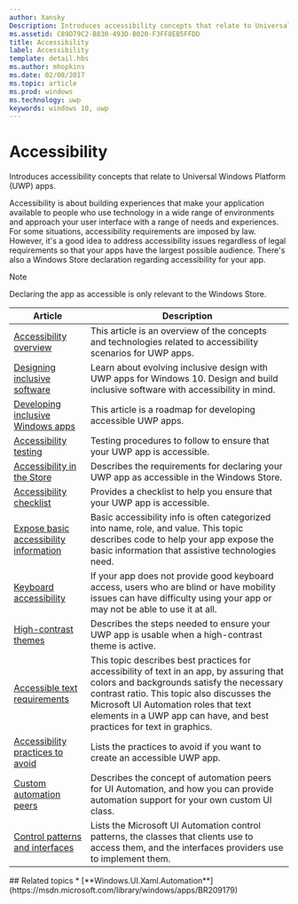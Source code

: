 ---author: XanskyDescription: Introduces accessibility concepts that relate to Universal Windows Platform (UWP) apps.ms.assetid: C89D79C2-B830-493D-B020-F3FF8EB5FFDDtitle: Accessibilitylabel: Accessibilitytemplate: detail.hbsms.author: mhopkinsms.date: 02/08/2017ms.topic: articlems.prod: windowsms.technology: uwpkeywords: windows 10, uwp---# Accessibility  Introduces accessibility concepts that relate to Universal Windows Platform (UWP) apps.Accessibility is about building experiences that make your application available to people who use technology in a wide range of environments and approach your user interface with a range of needs and experiences. For some situations, accessibility requirements are imposed by law. However, it's a good idea to address accessibility issues regardless of legal requirements so that your apps have the largest possible audience. There's also a Windows Store declaration regarding accessibility for your app.> [!NOTE]> Declaring the app as accessible is only relevant to the Windows Store.| Article | Description ||---------|-------------|| [Accessibility overview](accessibility-overview.md) | This article is an overview of the concepts and technologies related to accessibility scenarios for UWP apps. || [Designing inclusive software](designing-inclusive-software.md) | Learn about evolving inclusive design with UWP apps for Windows 10.  Design and build inclusive software with accessibility in mind. || [Developing inclusive Windows apps](developing-inclusive-windows-apps.md) | This article is a roadmap for developing accessible UWP apps. || [Accessibility testing](accessibility-testing.md) | Testing procedures to follow to ensure that your UWP app is accessible. || [Accessibility in the Store](accessibility-in-the-store.md) | Describes the requirements for declaring your UWP app as accessible in the Windows Store. || [Accessibility checklist](accessibility-checklist.md) | Provides a checklist to help you ensure that your UWP app is accessible. || [Expose basic accessibility information](basic-accessibility-information.md) | Basic accessibility info is often categorized into name, role, and value. This topic describes code to help your app expose the basic information that assistive technologies need. || [Keyboard accessibility](keyboard-accessibility.md) | If your app does not provide good keyboard access, users who are blind or have mobility issues can have difficulty using your app or may not be able to use it at all. || [High-contrast themes](high-contrast-themes.md) | Describes the steps needed to ensure your UWP app is usable when a high-contrast theme is active. || [Accessible text requirements](accessible-text-requirements.md) | This topic describes best practices for accessibility of text in an app, by assuring that colors and backgrounds satisfy the necessary contrast ratio. This topic also discusses the Microsoft UI Automation roles that text elements in a UWP app can have, and best practices for text in graphics. || [Accessibility practices to avoid](practices-to-avoid.md) | Lists the practices to avoid if you want to create an accessible UWP app. || [Custom automation peers](custom-automation-peers.md) | Describes the concept of automation peers for UI Automation, and how you can provide automation support for your own custom UI class. || [Control patterns and interfaces](control-patterns-and-interfaces.md) | Lists the Microsoft UI Automation control patterns, the classes that clients use to access them, and the interfaces providers use to implement them. |<span id="related_topics"/>## Related topics  * [**Windows.UI.Xaml.Automation**](https://msdn.microsoft.com/library/windows/apps/BR209179) 